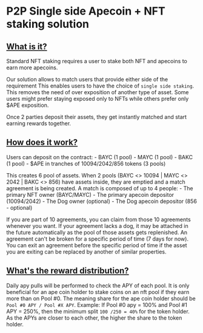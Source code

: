 # P2P Single side Apecoin + NFT staking solution

## <ins>What is it?</ins>

Standard NFT staking requires a user to stake both NFT and apecoins to earn more apecoins.

Our solution allows to match users that provide either side of the requirement This enables users to have the choice of `single side staking`.
This removes the need of over exposition of another type of asset. Some users might prefer staying exposed only to NFTs while others prefer only $APE exposition.

Once 2 parties deposit their assets, they get instantly matched and start earning rewards together.

## <ins>How does it work?</ins>

Users can deposit on the contract:
	- BAYC (1 pool)
	- MAYC (1 pool)
	- BAKC (1 pool)
	- $APE in tranches of 10094/2042/856 tokens (3 pools)

This creates 6 pool of assets. When 2 pools (BAYC <> 10094 | MAYC <> 2042 | BAKC <> 856) have assets inside, they are emptied and a match agreement is being created. 
A match is composed of up to 4 people:
	- The primary NFT owner (BAYC/MAYC)
	- The primary apecoin depositor (10094/2042)
	- The Dog owner (optional)
	- The Dog apecoin depositor (856 - optional)

If you are part of 10 agreements, you can claim from those 10 agreements whenever you want.
If your agreement lacks a dog, it may be attached in the future automatically as the pool of those assets gets replenished.
An agreement can't be broken for a specific period of time (7 days for now).
You can exit an agreement before the specific period of time if the asset you are exiting can be replaced by another of similar properties.

## <ins>What's the reward distribution?</ins>

Daily apy pulls will be performed to check the APY of each pool. It is only beneficial for an ape coin holder to stake coins on an nft pool if they earn more than on Pool #0. The meaning share for the ape coin holder should be `Pool #0 APY / Pool #X APY`.
Example: If Pool #0 apy = 100% and Pool #1 APY = 250%, then the minimum split `100 /250 = 40%` for the token holder. As the APYs are closer to each other, the higher the share to the token holder.